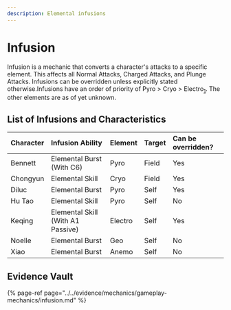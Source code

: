 ```yaml
---
description: Elemental infusions
---
```


# Infusion

Infusion is a mechanic that converts a character's attacks to a specific element. This affects all Normal Attacks,
Charged Attacks, and Plunge Attacks. Infusions can be overridden unless explicitly stated otherwise.Infusions have an
order of priority of Pyro > Cryo >
Electro<sub>[1](../../evidence/mechanics/gameplay-mechanics/infusion.md#infusion-element-ordering)</sub>. The other
elements are as of yet unknown.

## List of Infusions and Characteristics

| Character | Infusion Ability | Element | Target | Can be overridden? |
| :--- | :--- | :--- | :--- | :--- |
| Bennett | Elemental Burst (With C6) | Pyro | Field | Yes
| Chongyun | Elemental Skill | Cryo | Field | Yes
| Diluc | Elemental Burst | Pyro | Self | Yes
| Hu Tao | Elemental Skill | Pyro | Self | No
| Keqing | Elemental Skill (With A1 Passive) | Electro | Self | Yes
| Noelle | Elemental Burst | Geo | Self | No
| Xiao | Elemental Burst | Anemo | Self | No

## Evidence Vault

{% page-ref page="../../evidence/mechanics/gameplay-mechanics/infusion.md" %}
